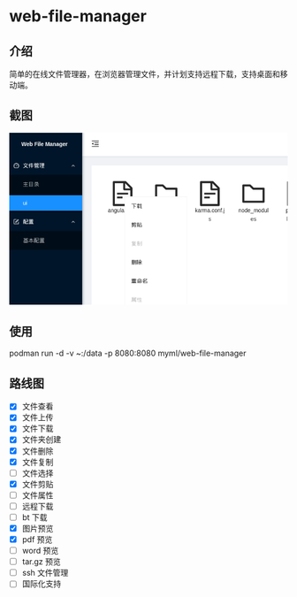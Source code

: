 # web-file-manager

## 介绍

简单的在线文件管理器，在浏览器管理文件，并计划支持远程下载，支持桌面和移动端。

## 截图

![截图](./screenshots.png)

## 使用

podman run -d -v ~:/data -p 8080:8080 myml/web-file-manager

## 路线图

- [x] 文件查看
- [x] 文件上传
- [x] 文件下载
- [x] 文件夹创建
- [x] 文件删除
- [x] 文件复制
- [ ] 文件选择
- [x] 文件剪贴
- [ ] 文件属性
- [ ] 远程下载
- [ ] bt 下载
- [x] 图片预览
- [x] pdf 预览
- [ ] word 预览
- [ ] tar.gz 预览
- [ ] ssh 文件管理
- [ ] 国际化支持
